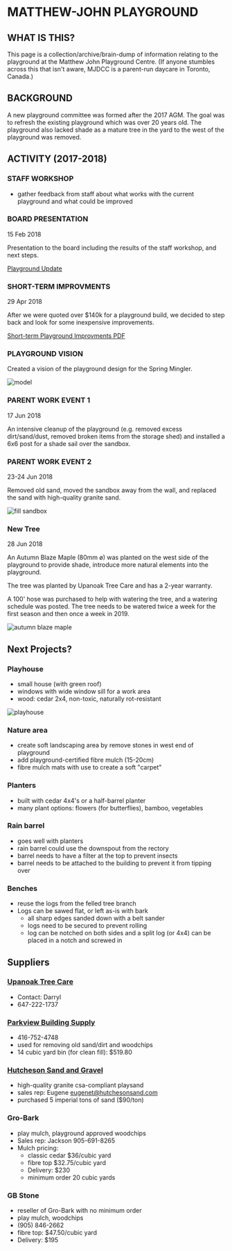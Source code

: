 # MATTHEW-JOHN PLAYGROUND

## WHAT IS THIS?
This page is a collection/archive/brain-dump of information relating to the playground at the Matthew John Playground Centre. (If anyone stumbles across this that isn't aware, MJDCC is a parent-run daycare in Toronto, Canada.)

## BACKGROUND
A new playground committee was formed after the 2017 AGM. The goal was to refresh the existing playground which was over 20 years old. The playground also lacked shade as a mature tree in the yard to the west of the playground was removed.

## ACTIVITY (2017-2018)

### STAFF WORKSHOP

- gather feedback from staff about what works with the current playground and what could be improved

### BOARD PRESENTATION
15 Feb 2018

Presentation to the board including the results of the staff workshop, and next steps.

[Playground Update](./playground-update-20180215.pdf)

### SHORT-TERM IMPROVMENTS
29 Apr 2018

After we were quoted over $140k for a playground build, we decided to step back and look for some inexpensive improvements.

[Short-term Playground Improvments PDF](./mjdcc-playground-improvements-20180429)

### PLAYGROUND VISION

Created a vision of the playground design for the Spring Mingler.

![model](./model-front-1600.jpg)

<!--
![play house](./model-house-1000.jpg)
![east side](./model-side-1000.jpg)
![east side 2](./model-side2-1000.jpg)
-->

### PARENT WORK EVENT 1
17 Jun 2018

An intensive cleanup of the playground (e.g. removed excess dirt/sand/dust, removed broken items from the storage shed) and installed a 6x6 post for a shade sail over the sandbox.

### PARENT WORK EVENT 2
23-24 Jun 2018

Removed old sand, moved the sandbox away from the wall, and replaced the sand with high-quality granite sand.

![fill sandbox](./filling-sandbox2.jpg)

### New Tree
28 Jun 2018

An Autumn Blaze Maple (80mm ø) was planted on the west side of the playground to provide shade, introduce more natural elements into the playground.

The tree was planted by Upanoak Tree Care and has a 2-year warranty.

A 100' hose was purchased to help with watering the tree, and a watering schedule was posted. The tree needs to be watered twice a week for the first season and then once a week in 2019.

![autumn blaze maple](./new-tree-800.jpg)

## Next Projects?

### Playhouse
 - small house (with green roof)
 - windows with wide window sill for a work area
 - wood: cedar 2x4, non-toxic, naturally rot-resistant

![playhouse](model-house-800.jpg)

### Nature area

- create soft landscaping area by remove stones in west end of playground
- add playground-certified fibre mulch (15-20cm)
- fibre mulch mats with use to create a soft "carpet"

### Planters
 - built with cedar 4x4's or a half-barrel planter
 - many plant options: flowers (for butterflies), bamboo, vegetables

### Rain barrel
 - goes well with planters
 - rain barrel could use the downspout from the rectory
 - barrel needs to have a filter at the top to prevent insects
 - barrel needs to be attached to the building to prevent it from tipping over

### Benches
- reuse the logs from the felled tree branch
- Logs can be sawed flat, or left as-is with bark
  - all sharp edges sanded down with a belt sander
  - logs need to be secured to prevent rolling
  - log can be notched on both sides and a split log (or 4x4) can be placed in a notch and screwed in

## Suppliers

### [Upanoak Tree Care](http://upanoak.ca)
- Contact: Darryl
- 647-222-1737

### [Parkview Building Supply](http://parkviewonline.ca)
- 416-752-4748
- used for removing old sand/dirt and woodchips
- 14 cubic yard bin (for clean fill): $519.80

### [Hutcheson Sand and Gravel](http://www.hutchensonsand.com)
- high-quality granite csa-compliant playsand
- sales rep: Eugene eugenet@hutchesonsand.com
- purchased 5 imperial tons of sand ($90/ton)

### Gro-Bark
- play mulch, playground approved woodchips
- Sales rep: Jackson 905-691-8265
- Mulch pricing:
  - classic cedar $36/cubic yard
  - fibre top $32.75/cubic yard
  - Delivery: $230
  - minimum order 20 cubic yards

### GB Stone
- reseller of Gro-Bark with no minimum order
- play mulch, woodchips
- (905) 846-2662
- fibre top: $47.50/cubic yard
- Delivery: $195

